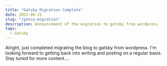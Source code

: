 ```yaml
---
title: "Gatsby Migration Complete"
date: 2021-06-22
slug: "/gatsy-migration"
description: Announcement of the migration to gatsby from wordpress
tags:
  - Gatsby
---
```

Alright, just completed migrating the blog to gatsby from wordpress. 
I'm looking forward to getting back into writing and posting on a regular basis.
Stay tuned for more content....
